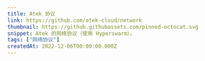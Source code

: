 ```yaml
---
title: Atek 协议
link: https://github.com/atek-cloud/network
thumbnail: https://github.githubassets.com/pinned-octocat.svg
snippet: Atek 的网络协议（使用 Hyperswarm）。
tags: ["网络协议"]
createdAt: 2022-12-06T00:00:00.000Z
---
```

